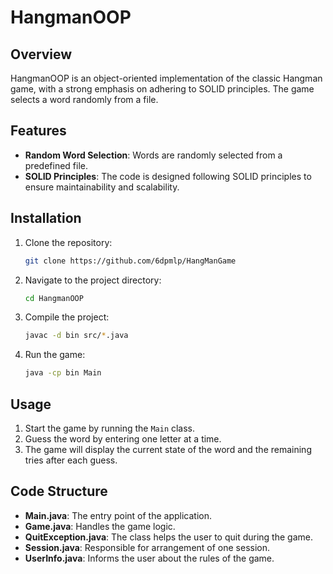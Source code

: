 # HangmanOOP

## Overview
HangmanOOP is an object-oriented implementation of the classic Hangman game, with a strong emphasis on adhering to SOLID principles. The game selects a word randomly from a file.

## Features
- **Random Word Selection**: Words are randomly selected from a predefined file.
- **SOLID Principles**: The code is designed following SOLID principles to ensure maintainability and scalability.

## Installation
1. Clone the repository:
    ```sh
    git clone https://github.com/6dpmlp/HangManGame
    ```
2. Navigate to the project directory:
    ```sh
    cd HangmanOOP
    ```
3. Compile the project:
    ```sh
    javac -d bin src/*.java
    ```
4. Run the game:
    ```sh
    java -cp bin Main
    ```

## Usage
1. Start the game by running the `Main` class.
2. Guess the word by entering one letter at a time.
3. The game will display the current state of the word and the remaining tries after each guess.

## Code Structure
- **Main.java**: The entry point of the application.
- **Game.java**: Handles the game logic.
- **QuitException.java**: The class helps the user to quit during the game.
- **Session.java**: Responsible for arrangement of one session.
- **UserInfo.java**: Informs the user about the rules of the game.
